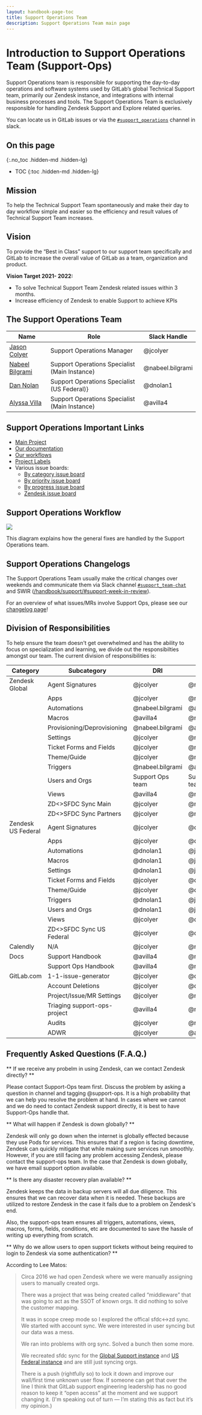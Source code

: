 ```yaml
---
layout: handbook-page-toc
title: Support Operations Team
description: Support Operations Team main page
---
```


# Introduction to Support Operations Team (Support-Ops)
 
Support Operations team is responsible for supporting the day-to-day operations
and software systems used by GitLab’s global Technical Support team, primarily
our Zendesk instance, and integrations with internal business processes and
tools. The Support Operations Team is exclusively responsible for handling
Zendesk Support and Explore related queries.

You can locate us in GitLab issues or via the 
[`#support_operations`](https://gitlab.slack.com/archives/C018ZGZAMPD)
channel in slack.

## On this page
{:.no_toc .hidden-md .hidden-lg}

- TOC
{:toc .hidden-md .hidden-lg}

## Mission
 
To help the Technical Support Team spontaneously and make their day to day
workflow simple and easier so the efficiency and result values of Technical
Support Team increases.

## Vision
  
To provide the “Best in Class” support to our support team specifically and
GitLab to increase the overall value of GitLab as a team, organization and
product.

**Vision Target 2021- 2022:**

- To solve Technical Support Team Zendesk related issues within 3 months.
- Increase efficiency of Zendesk to enable Support to achieve KPIs

## The Support Operations Team

| Name | Role  | Slack Handle |
|--|--|--|
| [Jason Colyer](https://gitlab.com/jcolyer) | Support Operations Manager | @jcolyer |
| [Nabeel Bilgrami](https://gitlab.com/nabeel.bilgrami) | Support Operations Specialist (Main Instance) | @nabeel.bilgrami |
| [Dan Nolan](https://gitlab.com/dnolan1) | Support Operations Specialist (US Federal)} | @dnolan1
| [Alyssa Villa](https://gitlab.com/avilla4) | Support Operations Specialist (Main Instance) | @avilla4 |

## Support Operations Important Links

* [Main Project](https://gitlab.com/gitlab-com/support/support-ops/support-ops-project)
* [Our documentation](documentation/)
* [Our workflows](workflows/)
* [Project Labels](https://gitlab.com/gitlab-com/support/support-ops/support-ops-project#what-do-all-the-labels-mean)
* Various issue boards:
  * [By category issue board](https://gitlab.com/groups/gitlab-com/support/support-ops/-/boards/2325911)
  * [By priority issue board](https://gitlab.com/groups/gitlab-com/support/support-ops/-/boards/564195)
  * [By progress issue board](https://gitlab.com/groups/gitlab-com/support/support-ops/-/boards/2325921)
  * [Zendesk issue board](https://gitlab.com/groups/gitlab-com/support/support-ops/-/boards/2325976)

## Support Operations Workflow

![](https://lh6.googleusercontent.com/gLFocegPFVnk9wx4YbHDZV78N1rLlymzeekgu3c-YgtWN22kKiXnE7HTtzhn-mnb7ZafZZRTAr9Igw2zK748T-eun36I3ecLJs1OzC1HqbsDgpBwzal2D-LRafKUZQr7h2RgFRUM)

This diagram explains how the general fixes are handled by the Support
Operations team.

## Support Operations Changelogs

The Support Operations Team usually make the critical changes over weekends
and communicate them via Slack channel [`#support_team-chat`](https://gitlab.slack.com/archives/CCBJYEWAW)
and SWIR ([/handbook/support/#support-week-in-review](/handbook/support/#support-week-in-review)).

For an overview of what issues/MRs involve Support Ops, please see our
[changelog page](https://gitlab-com.gitlab.io/support/support-ops/changelog/)!

## Division of Responsibilities

To help ensure the team doesn't get overwhelmed and has the ability to focus on
specialization and learning, we divide out the responsibilties amongst our
team. The current division of responsibilities is:

| Category           | Subcategory                  | DRI              | Backup           |
|--------------------|------------------------------|------------------|------------------|
| Zendesk Global     | Agent Signatures             | @jcolyer         | @nabeel.bilgrami |
|                    | Apps                         | @jcolyer         | @nabeel.bilgrami |
|                    | Automations                  | @nabeel.bilgrami | @avilla4         |
|                    | Macros                       | @avilla4         | @nabeel.bilgrami |
|                    | Provisioning/Deprovisioning  | @nabeel.bilgrami | @avilla4         |
|                    | Settings                     | @jcolyer         | @nabeel.bilgrami |
|                    | Ticket Forms and Fields      | @jcolyer         | @nabeel.bilgrami |
|                    | Theme/Guide                  | @jcolyer         | @nabeel.bilgrami |
|                    | Triggers                     | @nabeel.bilgrami | @avilla4         |
|                    | Users and Orgs               | Support Ops team | Support Ops team |
|                    | Views                        | @avilla4         | @nabeel.bilgrami |
|                    | ZD<>SFDC Sync Main           | @jcolyer         | @nabeel.bilgrami |
|                    | ZD<>SFDC Sync Partners       | @jcolyer         | @nabeel.bilgrami |
| Zendesk US Federal | Agent Signatures             | @jcolyer         | @dnolan1         |
|                    | Apps                         | @jcolyer         | @dnolan1         |
|                    | Automations                  | @dnolan1         | @jcolyer         |
|                    | Macros                       | @dnolan1         | @jcolyer         |
|                    | Settings                     | @dnolan1         | @jcolyer         |
|                    | Ticket Forms and Fields      | @jcolyer         | @dnolan1         |
|                    | Theme/Guide                  | @jcolyer         | @dnolan1         |
|                    | Triggers                     | @dnolan1         | @jcolyer         |
|                    | Users and Orgs               | @dnolan1         | @jcolyer         |
|                    | Views                        | @jcolyer         | @dnolan1         |
|                    | ZD<>SFDC Sync US Federal     | @jcolyer         | @dnolan1         |
| Calendly           | N/A                          | @jcolyer         | @nabeel.bilgrami |
| Docs               | Support Handbook             | @avilla4         | @nabeel.bilgrami |
|                    | Support Ops Handbook         | @avilla4         | @nabeel.bilgrami |
| GitLab.com         | 1-1-issue-generator          | @jcolyer         | @dnolan1         |
|                    | Account Deletions            | @jcolyer         | @dnolan1         |
|                    | Project/Issue/MR Settings    | @jcolyer         | @nabeel.bilgrami |
|                    | Triaging support-ops-project | @avilla4         | @nabeel.bilgrami |
|                    | Audits                       | @jcolyer         | @nabeel.bilgrami |
|                    | ADWR                         | @jcolyer         | @avilla4         |

## Frequently Asked Questions (F.A.Q.)

** If we receive any probelm in using Zendesk, can we contact Zendesk directly? **

Please contact Support-Ops team first. Discuss the problem by asking a question in channel and tagging @support-ops. It is a high probability that we can help you resolve the problem at hand. In cases where we cannot and we do need to contact Zendesk support directly, it is best to have Support-Ops handle that.

** What will happen if Zendesk is down globally? **

Zendesk will only go down when the internet is globally effected because they use Pods for services. This ensures that if a region is facing downtime, Zendesk can quickly mitigate that while making sure services run smoothly. However, if you are still facing any problem accessing Zendesk, please contact the support-ops team. In the case that Zendesk is down globally, we have email support option available.

** Is there any disaster recovery plan available? **

Zendesk keeps the data in backup servers will all due diligence. This ensures that we can recover data when it is needed. These backups are utilized to restore Zendesk in the case it fails due to a problem on Zendesk's end.

Also, the support-ops team ensures all triggers, automations, views, macros, forms, fields, conditions, etc are documented to save the hassle of writing up everything from scratch.

** Why do we allow users to open support tickets without being required to login to Zendesk via some authentication? **

According to Lee Matos:

> Circa 2016 we had open Zendesk where we were manually assigning users to manually created orgs.
>
> There was a project that was being created called “middleware” that was going to act as the SSOT of known orgs. It did nothing to solve the customer mapping.
>
> It was in scope creep mode so I explored the offical sfdc<->zd sync. We started with account sync. We were interested in user syncing but our data was a mess.
>
> We ran into problems with org sync. Solved a bunch then some more.
>
> We recreated sfdc sync for the [Global Support instance](https://about.gitlab.com/handbook/support/support-ops/responsibilities.html#account---organization-sync-from-salesforce) and [US Federal instance](https://about.gitlab.com/handbook/support/support-ops/responsibilities.html#sfdcus-federal-zendesk-sync) and are still just syncing orgs.
>
> There is a push (rightfully so) to lock it down and improve our wall/first time unknown user flow. If someone can get that over the line I think that GitLab support engineering leadership has no good reason to keep it “open access” at the moment and we support changing it. (I'm speaking out of turn — I’m stating this as fact but it’s my opinion.)
